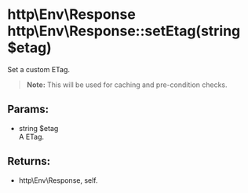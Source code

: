 # http\Env\Response http\Env\Response::setEtag(string $etag)

Set a custom ETag.

> **Note:** This will be used for caching and pre-condition checks.

## Params:

* string $etag  
  A ETag.

## Returns:

* http\Env\Response, self.
